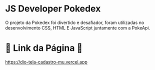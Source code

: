 # JS Developer Pokedex
O projeto da Pokedex foi divertido e desafiador, foram utilizadas no desenvolvimento CSS, HTML E JavaScript juntamente com a PokeApi.
# 🔸 Link da Página 🔸
https://dio-tela-cadastro-mu.vercel.app
